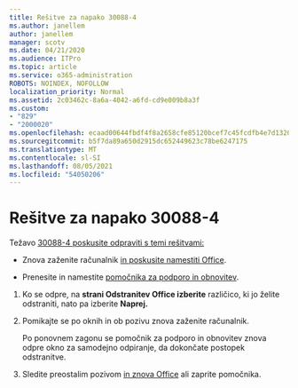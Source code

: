 ```yaml
---
title: Rešitve za napako 30088-4
ms.author: janellem
author: janellem
manager: scotv
ms.date: 04/21/2020
ms.audience: ITPro
ms.topic: article
ms.service: o365-administration
ROBOTS: NOINDEX, NOFOLLOW
localization_priority: Normal
ms.assetid: 2c03462c-8a6a-4042-a6fd-cd9e009b8a3f
ms.custom:
- "829"
- "2000020"
ms.openlocfilehash: ecaad00644fbdf4f8a2658cfe85120bcef7c45fcdfb4e7d1320234c69f9fac80
ms.sourcegitcommit: b5f7da89a650d2915dc652449623c78be6247175
ms.translationtype: MT
ms.contentlocale: sl-SI
ms.lasthandoff: 08/05/2021
ms.locfileid: "54050206"
---
```

# <a name="solutions-for-error-30088-4"></a>Rešitve za napako 30088-4

Težavo [30088-4 poskusite odpraviti s temi rešitvami:](https://support.office.com/article/d5df89a9-0507-4b4c-92f9-22f457e630aa?wt.mc_id=Alchemy_ClientDIA)
  
- Znova zaženite računalnik [in poskusite namestiti Office](https://portal.office.com/OLS/MySoftware.aspx).

- Prenesite in namestite [pomočnika za podporo in obnovitev](https://aka.ms/SARA-OfficeUninstall-Alchemy).

1. Ko se odpre, na **strani Odstranitev Office izberite** različico, ki jo želite odstraniti, nato pa izberite **Naprej.**

2. Pomikajte se po oknih in ob pozivu znova zaženite računalnik.

    Po ponovnem zagonu se pomočnik za podporo in obnovitev znova odpre okno za samodejno odpiranje, da dokončate postopek odstranitve.

3. Sledite preostalim pozivom [in znova Office](https://portal.office.com/OLS/MySoftware.aspx) ali zaprite pomočnika.
